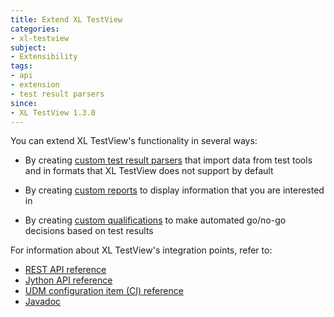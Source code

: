 ```yaml
---
title: Extend XL TestView
categories:
- xl-testview
subject:
- Extensibility
tags:
- api
- extension
- test result parsers
since:
- XL TestView 1.3.0
---
```


You can extend XL TestView's functionality in several ways:

* By creating [custom test result parsers](/xl-testview/how-to/create-a-custom-test-results-parser.html) that import data from test tools and in formats that XL TestView does not support by default

* By creating [custom reports](/xl-testview/how-to/create-a-custom-report.html) to display information that you are interested in

* By creating [custom qualifications](/xl-testview/how-to/create-a-custom-qualification.html) to make automated go/no-go decisions based on test results

For information about XL TestView's integration points, refer to:

* [REST API reference](/xl-testview/latest/rest-api/index.html)
* [Jython API reference](/xl-testview/latest/jython-api/index.html)
* [UDM configuration item (CI) reference](/xl-testview/latest/ci-reference/index.html)
* [Javadoc](/xl-testview/latest/javadoc/index.html)
